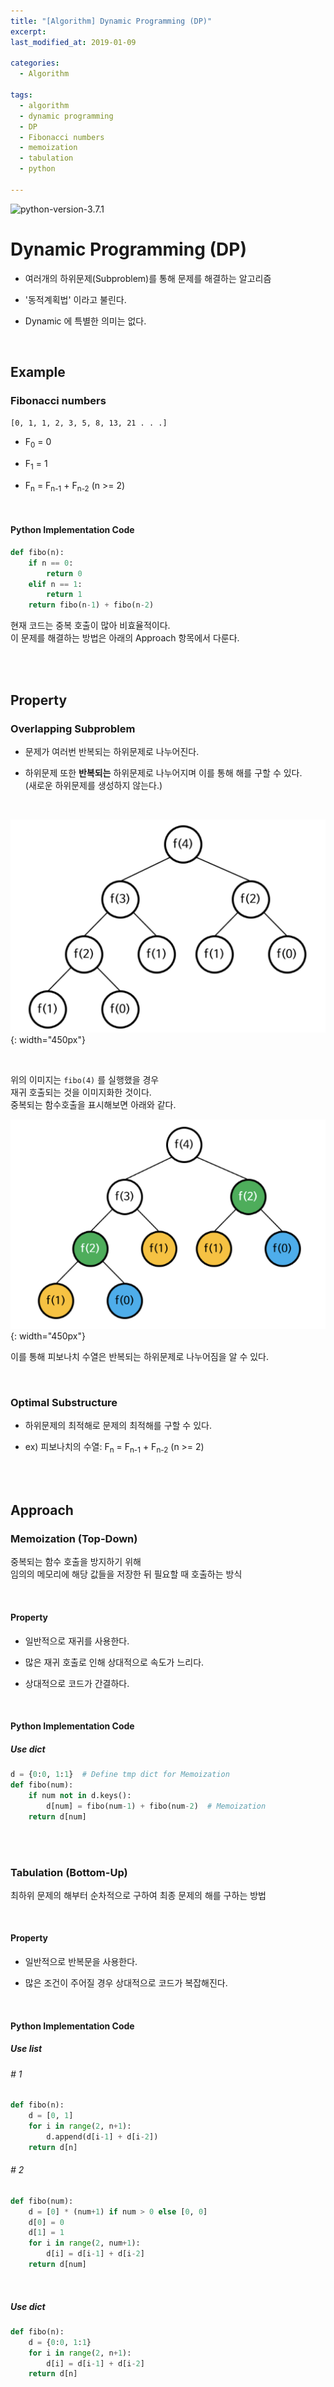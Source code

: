 ```yaml
---
title: "[Algorithm] Dynamic Programming (DP)"
excerpt: 
last_modified_at: 2019-01-09

categories:
  - Algorithm

tags:
  - algorithm
  - dynamic programming
  - DP
  - Fibonacci numbers
  - memoization
  - tabulation
  - python

---
```


![python-version-3.7.1](https://img.shields.io/badge/python-v3.7.1-blue.svg)

# Dynamic Programming (DP)

- 여러개의 하위문제(Subproblem)를 통해 문제를 해결하는 알고리즘

- '동적계획법' 이라고 불린다.

- Dynamic 에 특별한 의미는 없다.

<br>

## Example

### Fibonacci numbers

`[0, 1, 1, 2, 3, 5, 8, 13, 21 . . .]`  

- F<sub>0</sub> = 0

- F<sub>1</sub> = 1

- F<sub>n</sub> = F<sub>n-1</sub> + F<sub>n-2</sub>  (n >= 2)

<br>

#### Python Implementation Code

```python
def fibo(n):
    if n == 0:
        return 0
    elif n == 1:
        return 1
    return fibo(n-1) + fibo(n-2)
```

현재 코드는 중복 호출이 많아 비효율적이다.  
이 문제를 해결하는 방법은 아래의 Approach 항목에서 다룬다.  

<br><br>

## Property

### Overlapping Subproblem

- 문제가 여러번 반복되는 하위문제로 나누어진다.

- 하위문제 또한 **반복되는** 하위문제로 나누어지며 이를 통해 해를 구할 수 있다.  
(새로운 하위문제를 생성하지 않는다.)

<br>

![alg-dp-fibo_recursive01](https://github.com/DevBruce/DevBruce.github.io/blob/master/_posts/Algorithm/images/alg-dp-fibo_recursive01.png?raw=true){: width="450px"}  

<br>

위의 이미지는 `fibo(4)` 를 실행했을 경우  
재귀 호출되는 것을 이미지화한 것이다.  
중복되는 함수호출을 표시해보면 아래와 같다.  

![alg-dp-fibo_recursive02](https://github.com/DevBruce/DevBruce.github.io/blob/master/_posts/Algorithm/images/alg-dp-fibo_recursive02.png?raw=true){: width="450px"}  

이를 통해 피보나치 수열은 반복되는 하위문제로 나누어짐을 알 수 있다.

<br>

### Optimal Substructure

- 하위문제의 최적해로 문제의 최적해를 구할 수 있다.

- ex) 피보나치의 수열: F<sub>n</sub> = F<sub>n-1</sub> + F<sub>n-2</sub>  (n >= 2)

<br><br>

## Approach

### Memoization (Top-Down)

중복되는 함수 호출을 방지하기 위해  
임의의 메모리에 해당 값들을 저장한 뒤 필요할 때 호출하는 방식

<br>

#### Property

- 일반적으로 재귀를 사용한다.

- 많은 재귀 호출로 인해 상대적으로 속도가 느리다.

- 상대적으로 코드가 간결하다.

<br>

#### Python Implementation Code

##### Use dict

```python
d = {0:0, 1:1}  # Define tmp dict for Memoization
def fibo(num):
    if num not in d.keys():
        d[num] = fibo(num-1) + fibo(num-2)  # Memoization
    return d[num]
```

<br><br>

### Tabulation (Bottom-Up)

최하위 문제의 해부터 순차적으로 구하여 최종 문제의 해를 구하는 방법

<br>

#### Property

- 일반적으로 반복문을 사용한다.

- 많은 조건이 주어질 경우 상대적으로 코드가 복잡해진다.

<br>

#### Python Implementation Code

##### Use list

###### \# 1

```python
def fibo(n):
    d = [0, 1]
    for i in range(2, n+1):
        d.append(d[i-1] + d[i-2])
    return d[n]
```

###### \# 2

```python
def fibo(num):
    d = [0] * (num+1) if num > 0 else [0, 0]
    d[0] = 0
    d[1] = 1
    for i in range(2, num+1):
        d[i] = d[i-1] + d[i-2]
    return d[num]
```

<br>

##### Use dict

```python
def fibo(n):
    d = {0:0, 1:1}
    for i in range(2, n+1):
        d[i] = d[i-1] + d[i-2]
    return d[n]
```
